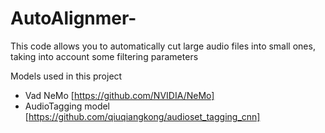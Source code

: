 # AutoAlignmer-

This code allows you to automatically cut large audio files into small ones, taking into account some filtering parameters

Models used in this project
* Vad NeMo [https://github.com/NVIDIA/NeMo]
* AudioTagging model [https://github.com/qiuqiangkong/audioset_tagging_cnn]
